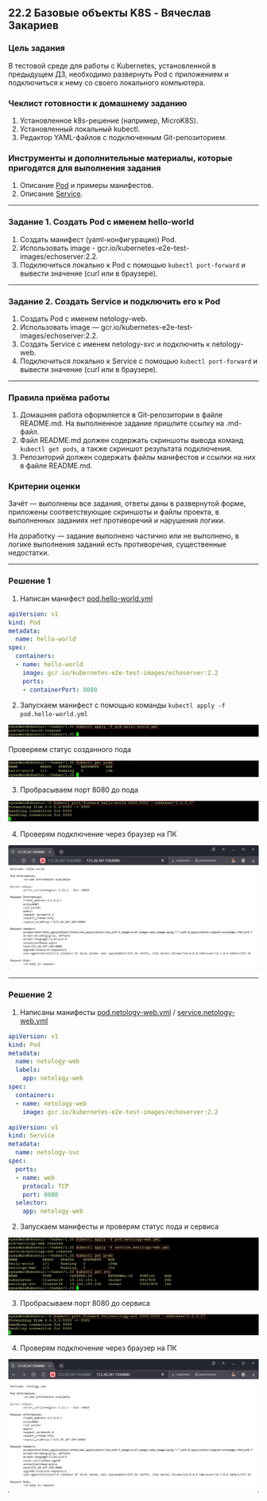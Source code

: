 ## 22.2 Базовые объекты K8S - Вячеслав Закариев

### Цель задания

В тестовой среде для работы с Kubernetes, установленной в предыдущем ДЗ, необходимо развернуть Pod с приложением и подключиться к нему со своего локального компьютера. 

### Чеклист готовности к домашнему заданию

1. Установленное k8s-решение (например, MicroK8S).
2. Установленный локальный kubectl.
3. Редактор YAML-файлов с подключенным Git-репозиторием.

### Инструменты и дополнительные материалы, которые пригодятся для выполнения задания

1. Описание [Pod](https://kubernetes.io/docs/concepts/workloads/pods/) и примеры манифестов.
2. Описание [Service](https://kubernetes.io/docs/concepts/services-networking/service/).

---

### Задание 1. Создать Pod с именем hello-world

1. Создать манифест (yaml-конфигурацию) Pod.
2. Использовать image - gcr.io/kubernetes-e2e-test-images/echoserver:2.2.
3. Подключиться локально к Pod с помощью `kubectl port-forward` и вывести значение (curl или в браузере).

---

### Задание 2. Создать Service и подключить его к Pod

1. Создать Pod с именем netology-web.
2. Использовать image — gcr.io/kubernetes-e2e-test-images/echoserver:2.2.
3. Создать Service с именем netology-svc и подключить к netology-web.
4. Подключиться локально к Service с помощью `kubectl port-forward` и вывести значение (curl или в браузере).

---

### Правила приёма работы

1. Домашняя работа оформляется в Git-репозитории в файле README.md. На выполненное задание пришлите ссылку на .md-файл.
2. Файл README.md должен содержать скриншоты вывода команд `kubectl get pods`, а также скриншот результата подключения.
3. Репозиторий должен содержать файлы манифестов и ссылки на них в файле README.md.

### Критерии оценки

Зачёт — выполнены все задания, ответы даны в развернутой форме, приложены соответствующие скриншоты и файлы проекта, в выполненных заданиях нет противоречий и нарушения логики.

На доработку — задание выполнено частично или не выполнено, в логике выполнения заданий есть противоречия, существенные недостатки.

---

### Решение 1

1. Написан манифест [pod.hello-world.yml](https://github.com/SlavaZakariev/netology-kuber/blob/main/1.2/yaml/pod.hello-world.yml)

```yaml
apiVersion: v1
kind: Pod
metadata:
  name: hello-world
spec:
  containers:
  - name: hello-world
    image: gcr.io/kubernetes-e2e-test-images/echoserver:2.2
    ports:
    - containerPort: 8080

```

2. Запускаем манифест с помощью команды `kubectl apply -f pod.hello-world.yml`

![pod](https://github.com/SlavaZakariev/netology-kuber/blob/e5b6850fe7cfc149ae95327fbe937bce215920dc/1.2/resorces/kub_2.1.jpg)

Проверяем статус созданного пода

![getpods](https://github.com/SlavaZakariev/netology-kuber/blob/8d398c239d04871833b3e2c76dd99391a49b1afc/1.2/resorces/kub_2.2.jpg)

3. Пробрасываем порт 8080 до пода

![port](https://github.com/SlavaZakariev/netology-kuber/blob/50f0bda95d88f1d33d4e07daea9e45d2905b9aa8/1.2/resorces/kub_2.3.jpg)

4. Проверям подключение через браузер на ПК

![curl-pod](https://github.com/SlavaZakariev/netology-kuber/blob/50f0bda95d88f1d33d4e07daea9e45d2905b9aa8/1.2/resorces/kub_2.4.jpg)

---

### Решение 2

1. Написаны манифесты [pod.netology-web.yml](https://github.com/SlavaZakariev/netology-kuber/blob/main/1.2/yaml/pod.netology-web.yml) / [service.netology-web.yml](https://github.com/SlavaZakariev/netology-kuber/blob/main/1.2/yaml/service.netology-web.yml)

```yaml
apiVersion: v1
kind: Pod
metadata:
  name: netology-web
  labels:
    app: netology-web
spec:
  containers:
  - name: netology-web
    image: gcr.io/kubernetes-e2e-test-images/echoserver:2.2
```
```yaml
apiVersion: v1
kind: Service
metadata:
  name: netology-svc
spec:
  ports:
  - name: web
    protocol: TCP
    port: 8080
  selector:
    app: netology-web
```

2. Запускаем манифесты и проверям статус пода и сервиса

![status](https://github.com/SlavaZakariev/netology-kuber/blob/02d19e0e5047e07b8dd6c1fba6fb545f94815bd9/1.2/resorces/kub_3.1.jpg)

3. Пробрасываем порт 8080 до сервиса

![svc-port](https://github.com/SlavaZakariev/netology-kuber/blob/02d19e0e5047e07b8dd6c1fba6fb545f94815bd9/1.2/resorces/kub_3.2.jpg)

4. Проверям подключение через браузер на ПК

![curl-svc](https://github.com/SlavaZakariev/netology-kuber/blob/02d19e0e5047e07b8dd6c1fba6fb545f94815bd9/1.2/resorces/kub_3.3.jpg)
